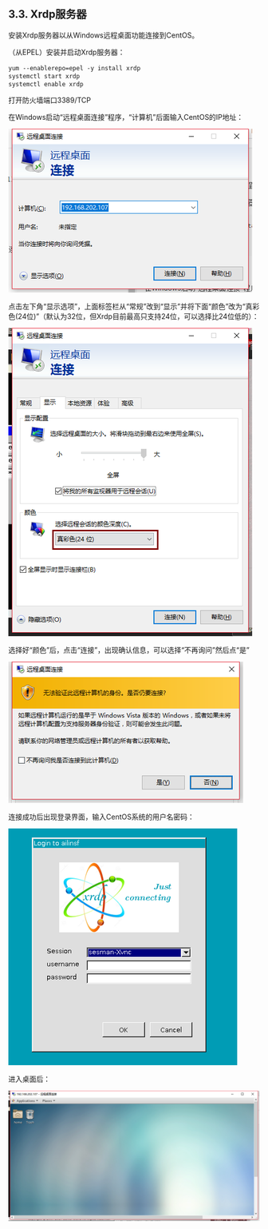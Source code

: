 ## 3.3. Xrdp服务器

安装Xrdp服务器以从Windows远程桌面功能连接到CentOS。

（从EPEL）安装并启动Xrdp服务器：

```
yum --enablerepo=epel -y install xrdp
systemctl start xrdp
systemctl enable xrdp
```

打开防火墙端口3389/TCP

在Windows启动“远程桌面连接”程序，“计算机”后面输入CentOS的IP地址：

![xrdp-start-win-rdp](../Contents/xrdp-start-win-rdp.png)

点击左下角“显示选项”，上面标签栏从“常规”改到“显示”并将下面“颜色”改为“真彩色(24位)”（默认为32位，但Xrdp目前最高只支持24位，可以选择比24位低的）：

![xrdp-win-rdp-config](../Contents/xrdp-win-rdp-config.png)

选择好“颜色”后，点击“连接”，出现确认信息，可以选择“不再询问”然后点“是”

![xrdp-connect](../Contents/xrdp-connect.png)

连接成功后出现登录界面，输入CentOS系统的用户名密码：

![xrdp-login](../Contents/xrdp-login.png)

进入桌面后：

![xrdp-desktop](../Contents/xrdp-desktop.png)




















